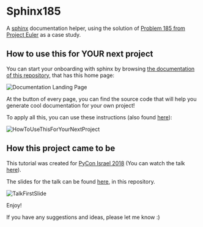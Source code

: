 # Sphinx185
A [sphinx](http://www.sphinx-doc.org/en/master/) 
documentation helper, using the solution of 
[Problem 185 from Project Euler](https://projecteuler.net/problem=185) 
as a case study.

## How to use this for YOUR next project


You can start your onboarding with sphinx by browsing 
[the documentation of this repository](https://dalyag.github.io/Sphinx185/index.html),
that has this home page:

![Documentation Landing Page](../master/data/LandingPage.png)

At the button of every page, you can find the source code 
that will help you generate cool documentation for your own project!

To apply all this, you can use these instructions (also found 
[here](https://dalyag.github.io/Sphinx185/how_to_use_this_for_your_next_project.html)):

![HowToUseThisForYourNextProject](../master/data/HowToUseThisForYourNextProject.png)


## How this project came to be

This tutorial was created for [PyCon Israel 2018](https://il.pycon.org/2018/en/) (You can watch the talk [here](https://www.youtube.com/watch?v=3OAAL78PES8)).

The slides for the talk can be found 
[here](https://github.com/DalyaG/Sphinx185/blob/master/HelpYourColleaguesHelpThemselves_TalkSlides/HelpYourColleaguesHelpThemselves_aSphinxTutorial.pdf), 
in this repository.

![TalkFirstSlide](../master/data/TalkFirstSlide.jpg)

Enjoy!

If you have any suggestions and ideas, please let me know :)
